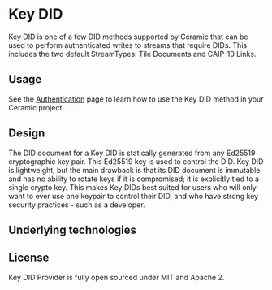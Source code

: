 # Key DID

Key DID is one of a few DID methods supported by Ceramic that can be used to perform authenticated writes to streams that require DIDs. This includes the two default StreamTypes: Tile Documents and CAIP-10 Links.

## Usage

See the [Authentication](https://developers.ceramic.network/build/authentication/) page to learn how to use the Key DID method in your Ceramic project.

## Design

The DID document for a Key DID is statically generated from any Ed25519 cryptographic key pair. This Ed25519 key is used to control the DID. Key DID is lightweight, but the main drawback is that its DID document is immutable and has no ability to rotate keys if it is compromised; it is explicitly tied to a single crypto key. This makes Key DIDs best suited for users who will only want to ever use one keypair to control their DID, and who have strong key security practices - such as a developer. 

## **Underlying technologies**

## **License**
Key DID Provider is fully open sourced under MIT and Apache 2.
